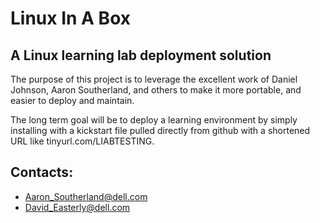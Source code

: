# Linux In A Box 
## A Linux learning lab deployment solution

The purpose of this project is to leverage the excellent work of 
Daniel Johnson, Aaron Southerland, and others to make it more 
portable, and easier to deploy and maintain.

The long term goal will be to deploy a learning environment by 
simply installing with a kickstart file pulled directly from
github with a shortened URL like tinyurl.com/LIABTESTING.


## Contacts:  
- Aaron_Southerland@dell.com 
- David_Easterly@dell.com
